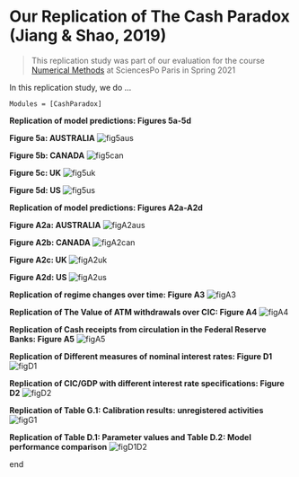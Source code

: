 # Our Replication of The Cash Paradox (Jiang & Shao, 2019)

> This replication study was part of our evaluation for the course [Numerical Methods](https://floswald.github.io/NumericalMethods/) at SciencesPo Paris in Spring 2021

In this replication study, we do ...

```@autodocs
Modules = [CashParadox]
```

**Replication of model predictions: Figures 5a-5d**

**Figure 5a: AUSTRALIA**
![fig5aus](./assets/fig5aus.png)

**Figure 5b: CANADA**
![fig5can](./assets/fig5can.png)

**Figure 5c:  UK**
![fig5uk](./assets/fig5uk.png)

**Figure 5d: US**
![fig5us](./assets/fig5us.png)



**Replication of model predictions: Figures A2a-A2d**

**Figure A2a: AUSTRALIA**
![figA2aus](./assets/figA2aus.png)

**Figure A2b: CANADA**
![figA2can](./assets/figA2can.png)

**Figure A2c:  UK**
![figA2uk](./assets/figA2uk.png)

**Figure A2d: US**
![figA2us](./assets/figA2us.png)



**Replication of regime changes over time: Figure A3**
![figA3](./assets/figA3.png)

**Replication of The Value of ATM withdrawals over CIC: Figure A4**
![figA4](./assets/figA4.png)


**Replication of Cash receipts from circulation in the Federal Reserve Banks: Figure A5**
![figA5](./assets/figA5.png)


**Replication of Different measures of nominal interest rates: Figure D1**
![figD1](./assets/figD1.png)

**Replication of CIC/GDP with different interest rate specifications: Figure D2**
![figD2](./assets/figD2.png)

**Replication of Table G.1: Calibration results: unregistered activities**
![figG1](./assets/t1.png)

**Replication of Table D.1: Parameter values and Table D.2: Model performance comparison**
![figD1D2](./assets/t1-2.png)


end
